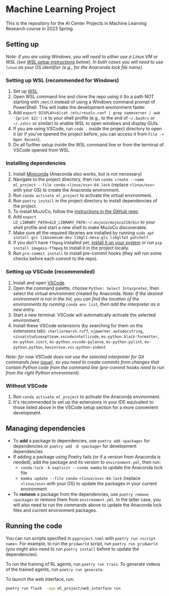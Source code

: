 # Machine Learning Project

This is the repository for the AI Center Projects in Machine Learning Research course in 2023 Spring.

<!-- TODO: check if pre-commit hooks work in VScode in WSL -->

## Setting up

*Note: if you are using Windows, you will need to either use a Linux VM or WSL (see [WSL setup instructions](#setting-up-wsl-recommended-for-windows) below). In both cases you will need to use `linux` as your OS identifier (e.g., for the Anaconda lock file name).*

### Setting up WSL (recommended for Windows)


1. Set up [WSL](https://learn.microsoft.com/en-us/windows/wsl/install)
1. Open WSL command line and clone the repo using it (to a path NOT starting with `/mnt/`) instead of using a Windows command prompt of PowerShell. This will make the development environment faster.
1. Add `export DISPLAY=$(cat /etc/resolv.conf | grep nameserver | awk '{print $2}'):0` to your shell profile (e.g., to the end of `~/.bashrc` or `~/.zshrc` or similar) to enable WSL to open windows and display GUIs.
1. If you are using VSCode, run `code .` inside the project directory to open it (or if you've opened the project before, you can access it from `File -> Open Recent`).
1. Do all further setup inside the WSL command line or from the terminal of VSCode opened from WSL.

### Installing dependencies

1. Install [Miniconda](https://docs.conda.io/en/latest/miniconda.html) (Anaconda also works, but is not necessary)
1. Navigate to the project directory, then run `conda create --name ml_project --file conda-<linux/osx>-64.lock` (replace `<linux/osx>` with your OS) to create the Anaconda environment.
1. Run `conda activate ml_project` to activate the virtual environment.
1. Run `poetry install` in the project directory to install dependencies of the project.
1. To install MuJoCo, follow the [instructions in the GitHub repo](https://github.com/openai/mujoco-py/#install-mujoco).
1. Add `export LD_LIBRARY_PATH=$LD_LIBRARY_PATH:~/.mujoco/mujoco210/bin` to your shell profile and start a new shell to make MuJoCo discoverable.
1. Make sure all the required libraries are installed by running `sudo apt install gcc libosmesa6-dev libgl1-mesa-glx libglfw3 patchelf`
1. If you don't have `ffmpeg` installed yet, [install it on your system](https://ffmpeg.org/download.html) or run `pip install imageio-ffmpeg` to install it in the project locally.
1. Run `pre-commit install` to install pre-commit hooks (they will run some checks before each commit to the repo).

### Setting up VSCode (recommended)

1. Install and open [VSCode](https://code.visualstudio.com/download)
1. Open the command palette, choose `Python: Select Interpreter`, then select the virtual environment created by Anaconda.
   *Note: If the desired environment is not in the list, you can find the location of the environments by running `conda env list`, then add the interpreter as a new entry.*
1. Start a new terminal. VSCode will automatically activate the selected environment.
1. Install these VSCode extensions (by searching for them on the extensions tab): `charliermarsh.ruff`, `njpwerner.autodocstring`, `visualstudioexptteam.vscodeintellicode`, `ms-python.black-formatter`, `ms-python.isort`, `ms-python.vscode-pylance`, `ms-python.pylint`, `ms-python.python`, `kevinrose.vsc-python-indent`

*Note: for now VSCode does not use the selected interpreter for Git commands (see [issue](https://github.com/microsoft/vscode-python/issues/10165)), so you need to create commits from changes that contain Python code from the command line (pre-commit hooks need to run from the right Python environment).*

### Without VSCode

1. Run `conda activate ml_project` to activate the Anaconda environment.
1. It's recommended to set up the extensions in your IDE equivalent to those listed above in the VSCode setup section for a more convenient development.

## Managing dependencies

- To **add** a package to dependencies, use `poetry add <package>` for dependencies or `poetry add -D <package>` for development dependencies
- If adding a package using Poetry fails (or if a version from Anaconda is needed), add the package and its version to `environment.yml`, then run:
  - `conda-lock -k explicit --conda mamba` to update the Anaconda lock file
  - `mamba update --file conda-<linux/osx>-64.lock` (replace `<linux/osx>` with your OS) to update the packages in your current environment
- To **remove** a package from the dependencies, use `poetry remove <package>` or remove them from `environment.yml`. In the latter case, you will also need to run the commands above to update the Anaconda lock files and current environment packages.

## Running the code

You can run scripts specified in `pyproject.toml` with `poetry run <script name>`. For example, to run the `gridworld` script, run `poetry run gridworld` (you might also need to run `poetry install` before to update the dependencies).

To run the training of RL agents, run `poetry run train`. To generate videos of the trained agents, run `poetry run generate`.

To launch the web interface, run:

```bash
poetry run flask --app ml_project/web_interface run
```
